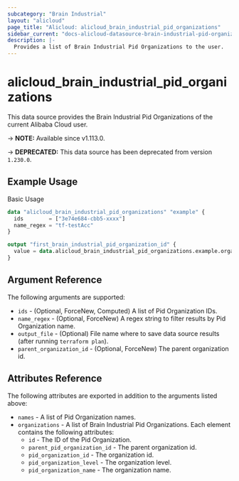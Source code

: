 ```yaml
---
subcategory: "Brain Industrial"
layout: "alicloud"
page_title: "Alicloud: alicloud_brain_industrial_pid_organizations"
sidebar_current: "docs-alicloud-datasource-brain-industrial-pid-organizations"
description: |-
  Provides a list of Brain Industrial Pid Organizations to the user.
---
```


# alicloud\_brain\_industrial\_pid\_organizations

This data source provides the Brain Industrial Pid Organizations of the current Alibaba Cloud user.

-> **NOTE:** Available since v1.113.0.

-> **DEPRECATED:**  This data source has been deprecated from version `1.230.0`.

## Example Usage

Basic Usage

```terraform
data "alicloud_brain_industrial_pid_organizations" "example" {
  ids        = ["3e74e684-cbb5-xxxx"]
  name_regex = "tf-testAcc"
}

output "first_brain_industrial_pid_organization_id" {
  value = data.alicloud_brain_industrial_pid_organizations.example.organizations.0.id
}
```

## Argument Reference

The following arguments are supported:

* `ids` - (Optional, ForceNew, Computed)  A list of Pid Organization IDs.
* `name_regex` - (Optional, ForceNew) A regex string to filter results by Pid Organization name.
* `output_file` - (Optional) File name where to save data source results (after running `terraform plan`).
* `parent_organization_id` - (Optional, ForceNew) The parent organization id.

## Attributes Reference

The following attributes are exported in addition to the arguments listed above:

* `names` - A list of Pid Organization names.
* `organizations` - A list of Brain Industrial Pid Organizations. Each element contains the following attributes:
	* `id` - The ID of the Pid Organization.
	* `parent_pid_organization_id` - The parent organization id.
	* `pid_organization_id` - The organization id.
	* `pid_organization_level` - The organization level.
	* `pid_organization_name` - The organization name.
